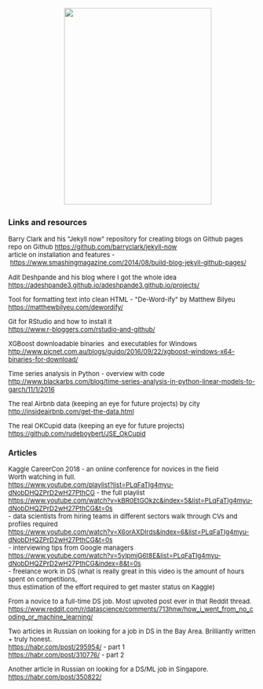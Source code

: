 &nbsp;&nbsp;&nbsp;&nbsp;&nbsp;&nbsp;&nbsp;&nbsp;&nbsp;&nbsp;&nbsp;&nbsp;&nbsp;&nbsp;&nbsp;&nbsp;&nbsp;&nbsp;&nbsp;&nbsp;&nbsp;&nbsp;&nbsp;&nbsp;&nbsp;&nbsp;&nbsp;&nbsp;&nbsp;<img src="https://raw.githubusercontent.com/xenia-sh/xenia-sh.github.io/master/images/9ee5f93f-69f2-4b01-b362-f11c3c6d8183.jpg" style="width:300px;height:400px;" >

<h3><strong>Links and resources&nbsp;</strong></h3>

<p><font size="2">Barry Clark and his &quot;Jekyll now&quot; repository&nbsp;for creating blogs on Github pages&nbsp;<br />
repo on Github&nbsp;<a href="https://github.com/barryclark/jekyll-now">https://github.com/barryclark/jekyll-now</a><br />
article on installation and features -&nbsp;<a href="https://www.smashingmagazine.com/2014/08/build-blog-jekyll-github-pages/">https://www.smashingmagazine.com/2014/08/build-blog-jekyll-github-pages/</a>&nbsp;</p>



<p>Adit Deshpande and his blog where I got the whole idea&nbsp;<br />
<a href="https://adeshpande3.github.io/adeshpande3.github.io/projects/">https://adeshpande3.github.io/adeshpande3.github.io/projects/</a></p>



<p>Tool for formatting text into clean HTML - &quot;De-Word-ify&quot; by Matthew Bilyeu&nbsp;<br />
<a href="https://matthewbilyeu.com/dewordify/">https://matthewbilyeu.com/dewordify/</a></p>



<p>Git for RStudio and how to install it&nbsp;<br />
<a href="https://www.r-bloggers.com/rstudio-and-github/">https://www.r-bloggers.com/rstudio-and-github/</a>&nbsp;&nbsp;</p>



<p>XGBoost downloadable binaries&nbsp; and executables for Windows&nbsp;<br />
<a href="http://www.picnet.com.au/blogs/guido/2016/09/22/xgboost-windows-x64-binaries-for-download/">http://www.picnet.com.au/blogs/guido/2016/09/22/xgboost-windows-x64-binaries-for-download/</a></p>



<p>Time series analysis in Python - overview with code&nbsp;&nbsp;<br />
<a href="http://www.blackarbs.com/blog/time-series-analysis-in-python-linear-models-to-garch/11/1/2016">http://www.blackarbs.com/blog/time-series-analysis-in-python-linear-models-to-garch/11/1/2016</a></p>



<p>The real Airbnb data (keeping an eye for future projects) by city&nbsp;<br />
<a href="http://insideairbnb.com/get-the-data.html">http://insideairbnb.com/get-the-data.html</a>&nbsp;</p>



<p>The real OKCupid data (keeping an eye for future projects)&nbsp;<br />
<a href="https://github.com/rudeboybert/JSE_OkCupid">https://github.com/rudeboybert/JSE_OkCupid</a>&nbsp;</p>

<h3>
<strong>Articles&nbsp;</strong></h3>

<p>Kaggle CareerCon 2018 - an online conference for novices in the field&nbsp;<br />
Worth watching in full.&nbsp;<br />
<a href="https://www.youtube.com/playlist?list=PLqFaTIg4myu-dNobDHQZPrD2wH27PthCG">https://www.youtube.com/playlist?list=PLqFaTIg4myu-dNobDHQZPrD2wH27PthCG</a> - the full playlist<br />
<a href="https://www.youtube.com/watch?v=kBR0EtGOkzc&amp;index=5&amp;list=PLqFaTIg4myu-dNobDHQZPrD2wH27PthCG&amp;t=0s">https://www.youtube.com/watch?v=kBR0EtGOkzc&amp;index=5&amp;list=PLqFaTIg4myu-dNobDHQZPrD2wH27PthCG&amp;t=0s</a>&nbsp;<br />
- data scientists from hiring teams in different sectors&nbsp;walk through CVs and profiles required&nbsp;<br />
<a href="https://www.youtube.com/watch?v=X6orAXDIrds&amp;index=6&amp;list=PLqFaTIg4myu-dNobDHQZPrD2wH27PthCG&amp;t=0s">https://www.youtube.com/watch?v=X6orAXDIrds&amp;index=6&amp;list=PLqFaTIg4myu-dNobDHQZPrD2wH27PthCG&amp;t=0s</a><br />
- interviewing tips from Google managers&nbsp;<br />
<a href="https://www.youtube.com/watch?v=5ylpmjG6t8E&amp;list=PLqFaTIg4myu-dNobDHQZPrD2wH27PthCG&amp;index=8&amp;t=0s">https://www.youtube.com/watch?v=5ylpmjG6t8E&amp;list=PLqFaTIg4myu-dNobDHQZPrD2wH27PthCG&amp;index=8&amp;t=0s</a><br />
- freelance work in DS (what is really great in this video is the amount of hours spent on competitions,&nbsp;<br />
thus estimation of the effort required to get master status on Kaggle)&nbsp;</p>



<p>From a novice to a full-time DS job. Most upvoted post ever in that Reddit thread.&nbsp;<br />
<a href="https://www.reddit.com/r/datascience/comments/713hnw/how_i_went_from_no_coding_or_machine_learning/">https://www.reddit.com/r/datascience/comments/713hnw/how_i_went_from_no_coding_or_machine_learning/</a></p>



<p>Two articles in Russian on looking for a job in DS in the Bay Area.&nbsp;Brilliantly written + truly honest.&nbsp;<br />
<a href="https://habr.com/post/295954/">https://habr.com/post/295954/</a> - part 1<br />
<a href="https://habr.com/post/310776/">https://habr.com/post/310776/</a> - part 2</p> 



<p>Another article in Russian on looking for a DS/ML job in Singapore.&nbsp;<br />
<a href="https://habr.com/post/350822/">https://habr.com/post/350822/</a>&nbsp;<br />
<img alt="" src="blob:https://web.telegram.org/4d965efe-da13-4add-8d7f-91c5038e3d97" /></p>
